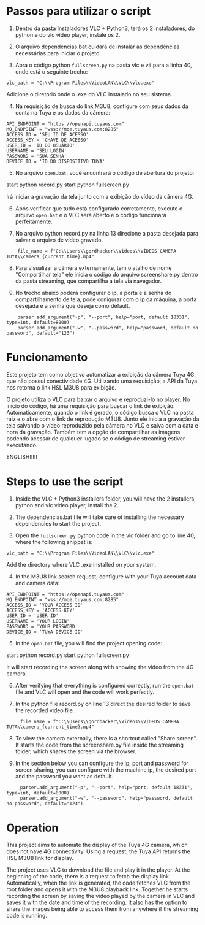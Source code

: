 # Passos para utilizar o script

1. Dentro da pasta Instaladores VLC + Python3, terá os 2 instaladores, do python e do vlc vídeo player, instale os 2. 

2. O arquivo dependencias.bat cuidará de instalar as dependências necessárias para iniciar o projeto.

3. Abra o código python `fullscreen.py` na pasta vlc e vá para a linha 40, onde está o seguinte trecho:
```
vlc_path = "C:\\Program Files\\VideoLAN\\VLC\\vlc.exe"
```
Adicione o diretório onde o .exe do VLC instalado no seu sistema.

4. Na requisição de busca do link M3U8, configure com seus dados da conta na Tuya e os dados da câmera:
```
API_ENDPOINT = "https://openapi.tuyaus.com"
MQ_ENDPOINT = "wss://mqe.tuyaus.com:8285"
ACCESS_ID = 'SEU ID DE ACESSO'
ACCESS_KEY = 'CHAVE DE ACESSO'
USER_ID = 'ID DO USUÁRIO'
USERNAME = 'SEU LOGIN'
PASSWORD = 'SUA SENHA'
DEVICE_ID = 'ID DO DISPOSITIVO TUYA'
```
5. No arquivo `open.bat`, você encontrará o código de abertura do projeto:

start python record.py
start python fullscreen.py

Irá iniciar a gravação da tela junto com a exibição do vídeo da câmera 4G.

6. Após verificar que tudo está configurado corretamente, execute o arquivo `open.bat` e o VLC será aberto e o código funcionará perfeitamente.

7. No arquivo python record.py na linha 13 direcione a pasta desejada para salvar o arquivo de vídeo gravado.

```
    file_name = f"C:\\Users\\gordhacker\\Videos\\VÍDEOS CAMERA TUYA\\camera_{current_time}.mp4"
```

8. Para visualizar a câmera externamente, tem o atalho de nome "Compartilhar tela" ele inicia o código do arquivo screenshare.py dentro da pasta streaming, que compartilha a tela via navegador.

9. No trecho abaixo poderá configurar o ip, a porta e a senha do compartilhamento de tela, pode conigurar com o ip da máquina, a porta desejada e a senha que deseja como default.

```
    parser.add_argument("-p", "--port", help="port, default 18331", type=int, default=8000)
    parser.add_argument("-w", "--password", help="password, default no password", default="123")
```


# Funcionamento

Este projeto tem como objetivo automatizar a exibição da câmera Tuya 4G, que não possui conectividade 4G. Utilizando uma requisição, a API da Tuya nos retorna o link HSL M3U8 para exibição.

O projeto utiliza o VLC para baixar o arquivo e reproduzi-lo no player. No início do código, há uma requisição para buscar o link de exibição. Automaticamente, quando o link é gerado, o código busca o VLC na pasta raiz e o abre com o link de reprodução M3U8. Junto ele inicia a gravação da tela salvando o vídeo reproduzido pela câmera no VLC e salva com a data e hora da gravação. Também tem a opção de compartilhar as imagens podendo acessar de qualquer lugado se o código de streaming estiver executando.


ENGLISH!!!!!


# Steps to use the script

1. Inside the VLC + Python3 installers folder, you will have the 2 installers, python and vlc video player, install the 2.

2. The dependencias.bat file will take care of installing the necessary dependencies to start the project.

3. Open the `fullscreen.py` python code in the vlc folder and go to line 40, where the following snippet is:
```
vlc_path = "C:\\Program Files\\VideoLAN\\VLC\\vlc.exe"
```
Add the directory where VLC .exe installed on your system.

4. In the M3U8 link search request, configure with your Tuya account data and camera data:
```
API_ENDPOINT = "https://openapi.tuyaus.com"
MQ_ENDPOINT = "wss://mqe.tuyaus.com:8285"
ACCESS_ID = 'YOUR ACCESS ID'
ACCESS_KEY = 'ACCESS KEY'
USER_ID = 'USER ID'
USERNAME = 'YOUR LOGIN'
PASSWORD = 'YOUR PASSWORD'
DEVICE_ID = 'TUYA DEVICE ID'
```
5. In the `open.bat` file, you will find the project opening code:

start python record.py
start python fullscreen.py

It will start recording the screen along with showing the video from the 4G camera.

6. After verifying that everything is configured correctly, run the `open.bat` file and VLC will open and the code will work perfectly.

7. In the python file record.py on line 13 direct the desired folder to save the recorded video file.

```
     file_name = f"C:\\Users\\gordhacker\\Videos\\VÍDEOS CAMERA TUYA\\camera_{current_time}.mp4"
```

8. To view the camera externally, there is a shortcut called "Share screen". It starts the code from the screenshare.py file inside the streaming folder, which shares the screen via the browser.

9. In the section below you can configure the ip, port and password for screen sharing, you can configure with the machine ip, the desired port and the password you want as default.

```
     parser.add_argument("-p", "--port", help="port, default 18331", type=int, default=8000)
     parser.add_argument("-w", "--password", help="password, default no password", default="123")
```


# Operation

This project aims to automate the display of the Tuya 4G camera, which does not have 4G connectivity. Using a request, the Tuya API returns the HSL M3U8 link for display.

The project uses VLC to download the file and play it in the player. At the beginning of the code, there is a request to fetch the display link. Automatically, when the link is generated, the code fetches VLC from the root folder and opens it with the M3U8 playback link. Together he starts recording the screen by saving the video played by the camera in VLC and saves it with the date and time of the recording. It also has the option to share the images being able to access them from anywhere if the streaming code is running.
